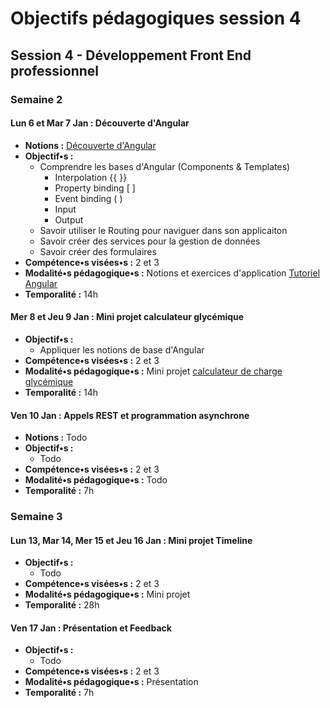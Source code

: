 # Objectifs pédagogiques session 4

## Session 4 - Développement Front End professionnel

### Semaine 2

#### **Lun 6 et Mar 7 Jan :** Découverte d'Angular

* **Notions :** [Découverte d'Angular](../cours/angular.md)
* **Objectif•s :**
  * Comprendre les bases d'Angular (Components & Templates)
    * Interpolation {{ }}
    * Property binding [ ]
    * Event binding ( )
    * Input
    * Output
  * Savoir utiliser le Routing pour naviguer dans son applicaiton
  * Savoir créer des services pour la gestion de données
  * Savoir créer des formulaires
* **Compétence•s visées•s :** 2 et 3
* **Modalité•s pédagogique•s :** Notions et exercices d'application [Tutoriel Angular](../exercice/angular.md)
* **Temporalité :** 14h

#### **Mer 8 et Jeu 9 Jan :** Mini projet calculateur glycémique

* **Objectif•s :**
  * Appliquer les notions de base d'Angular
* **Compétence•s visées•s :** 2 et 3
* **Modalité•s pédagogique•s :** Mini projet [calculateur de charge glycémique](https://simplonline.co/briefs/detail/yrwtLNwFiqbBDAqNE)
* **Temporalité :** 14h

#### **Ven 10 Jan :** Appels REST et programmation asynchrone

* **Notions :** Todo
* **Objectif•s :**
  * Todo
* **Compétence•s visées•s :** 2 et 3
* **Modalité•s pédagogique•s :** Todo
* **Temporalité :** 7h

### Semaine 3

#### **Lun 13, Mar 14, Mer 15 et Jeu 16 Jan :** Mini projet Timeline

* **Objectif•s :**
  * Todo
* **Compétence•s visées•s :** 2 et 3
* **Modalité•s pédagogique•s :** Mini projet
* **Temporalité :** 28h

#### **Ven 17 Jan :** Présentation et Feedback

* **Objectif•s :**
  * Todo
* **Compétence•s visées•s :** 2 et 3
* **Modalité•s pédagogique•s :** Présentation
* **Temporalité :** 7h
